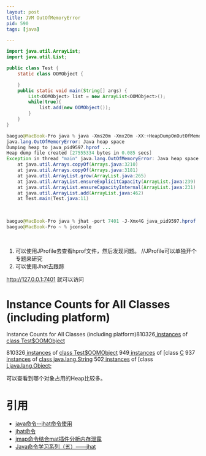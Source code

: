 ```yaml
---
layout: post
title: JVM OutOfMemoryError
pid: 590
tags: [java]

---
```


```java
import java.util.ArrayList;
import java.util.List;

public class Test {
    static class OOMObject {

    }
    public static void main(String[] args) {
        List<OOMObject> list = new ArrayList<OOMObject>();
        while(true){
            list.add(new OOMObject());
        }
    }
}
```




```java
baoguo@MacBook-Pro java % java -Xms20m -Xmx20m -XX:+HeapDumpOnOutOfMemoryError Test
java.lang.OutOfMemoryError: Java heap space
Dumping heap to java_pid9597.hprof ...
Heap dump file created [27555334 bytes in 0.085 secs]
Exception in thread "main" java.lang.OutOfMemoryError: Java heap space
	at java.util.Arrays.copyOf(Arrays.java:3210)
	at java.util.Arrays.copyOf(Arrays.java:3181)
	at java.util.ArrayList.grow(ArrayList.java:265)
	at java.util.ArrayList.ensureExplicitCapacity(ArrayList.java:239)
	at java.util.ArrayList.ensureCapacityInternal(ArrayList.java:231)
	at java.util.ArrayList.add(ArrayList.java:462)
	at Test.main(Test.java:11)
  

  
baoguo@MacBook-Pro java % jhat -port 7401 -J-Xmx4G java_pid9597.hprof
baoguo@MacBook-Pro ~ % jconsole
  
  
```



1. 可以使用JProfile去查看hprof文件，然后发现问题。 //JProfile可以单独开个专题来研究
2. 可以使用Jhat去跟踪



http://127.0.0.1:7401   就可以访问

# Instance Counts for All Classes (including platform)

Instance Counts for All Classes (including platform)810326[ instances](http://127.0.0.1:7401/instances/0x7bf7dd538) of [class Test$OOMObject](http://127.0.0.1:7401/class/0x7bf7dd538) 



810326[ instances](http://127.0.0.1:7401/instances/0x7bf7dd538) of [class Test$OOMObject](http://127.0.0.1:7401/class/0x7bf7dd538) 
949[ instances](http://127.0.0.1:7401/instances/0x7bf816fc0) of [class [C](http://127.0.0.1:7401/class/0x7bf816fc0) 
937[ instances](http://127.0.0.1:7401/instances/0x7bf7cd6b0) of [class java.lang.String](http://127.0.0.1:7401/class/0x7bf7cd6b0) 
502[ instances](http://127.0.0.1:7401/instances/0x7bf814aa8) of [class [Ljava.lang.Object;](http://127.0.0.1:7401/class/0x7bf814aa8) 



可以查看到哪个对象占用的Heap比较多。





# 引用

+ [java命令--jhat命令使用](https://www.cnblogs.com/baihuitestsoftware/articles/6406271.html)
+ [jhat命令](https://blog.csdn.net/gtuu0123/article/details/6039474)
+ [jmap命令结合mat插件分析内存泄露](https://www.cnblogs.com/o-andy-o/archive/2013/06/11/3132316.html)
+ [Java命令学习系列（五）——jhat](http://www.hollischuang.com/archives/1047)
